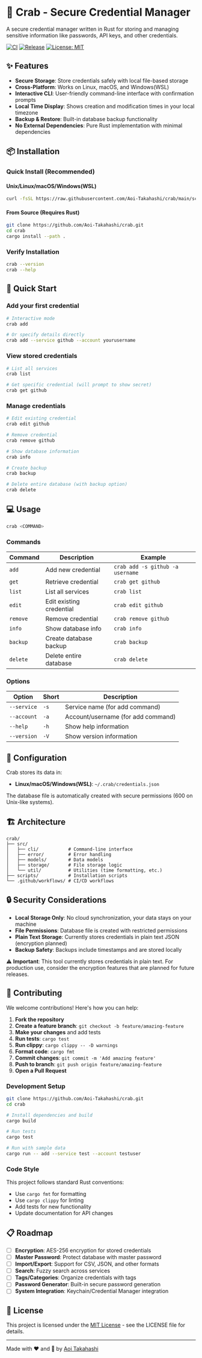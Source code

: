 # 🦀 Crab - Secure Credential Manager

A secure credential manager written in Rust for storing and managing sensitive information like passwords, API keys, and other credentials.

[![CI](https://github.com/Aoi-Takahashi/crab/workflows/CI/badge.svg)](https://github.com/Aoi-Takahashi/crab/actions)
[![Release](https://img.shields.io/github/v/release/Aoi-Takahashi/crab)](https://github.com/Aoi-Takahashi/crab/releases)
[![License: MIT](https://img.shields.io/badge/License-MIT-yellow.svg)](https://opensource.org/licenses/MIT)

## ✨ Features

- **Secure Storage**: Store credentials safely with local file-based storage
- **Cross-Platform**: Works on Linux, macOS, and Windows(WSL)
- **Interactive CLI**: User-friendly command-line interface with confirmation prompts
- **Local Time Display**: Shows creation and modification times in your local timezone
- **Backup & Restore**: Built-in database backup functionality
- **No External Dependencies**: Pure Rust implementation with minimal dependencies

## 📦 Installation

### Quick Install (Recommended)

#### Unix/Linux/macOS/Windows(WSL)

```bash
curl -fsSL https://raw.githubusercontent.com/Aoi-Takahashi/crab/main/scripts/install.sh | bash
```

#### From Source (Requires Rust)

```bash
git clone https://github.com/Aoi-Takahashi/crab.git
cd crab
cargo install --path .
```

### Verify Installation

```bash
crab --version
crab --help
```

## 🚀 Quick Start

### Add your first credential

```bash
# Interactive mode
crab add

# Or specify details directly
crab add --service github --account yourusername
```

### View stored credentials

```bash
# List all services
crab list

# Get specific credential (will prompt to show secret)
crab get github
```

### Manage credentials

```bash
# Edit existing credential
crab edit github

# Remove credential
crab remove github

# Show database information
crab info

# Create backup
crab backup

# Delete entire database (with backup option)
crab delete
```

## 💻 Usage

```bash
crab <COMMAND>
```

### Commands

| Command  | Description              | Example                          |
| -------- | ------------------------ | -------------------------------- |
| `add`    | Add new credential       | `crab add -s github -a username` |
| `get`    | Retrieve credential      | `crab get github`                |
| `list`   | List all services        | `crab list`                      |
| `edit`   | Edit existing credential | `crab edit github`               |
| `remove` | Remove credential        | `crab remove github`             |
| `info`   | Show database info       | `crab info`                      |
| `backup` | Create database backup   | `crab backup`                    |
| `delete` | Delete entire database   | `crab delete`                    |

### Options

| Option      | Short | Description                        |
| ----------- | ----- | ---------------------------------- |
| `--service` | `-s`  | Service name (for add command)     |
| `--account` | `-a`  | Account/username (for add command) |
| `--help`    | `-h`  | Show help information              |
| `--version` | `-V`  | Show version information           |

## 🔧 Configuration

Crab stores its data in:

- **Linux/macOS/Windows(WSL)**: `~/.crab/credentials.json`

The database file is automatically created with secure permissions (600 on Unix-like systems).

## 🏗️ Architecture

```
crab/
├── src/
│   ├── cli/           # Command-line interface
│   ├── error/         # Error handling
│   ├── models/        # Data models
│   ├── storage/       # File storage logic
│   └── util/          # Utilities (time formatting, etc.)
├── scripts/           # Installation scripts
└── .github/workflows/ # CI/CD workflows
```

## 🔒 Security Considerations

- **Local Storage Only**: No cloud synchronization, your data stays on your machine
- **File Permissions**: Database file is created with restricted permissions
- **Plain Text Storage**: Currently stores credentials in plain text JSON (encryption planned)
- **Backup Safety**: Backups include timestamps and are stored locally

⚠️ **Important**: This tool currently stores credentials in plain text. For production use, consider the encryption features that are planned for future releases.

## 🤝 Contributing

We welcome contributions! Here's how you can help:

1. **Fork the repository**
2. **Create a feature branch**: `git checkout -b feature/amazing-feature`
3. **Make your changes** and add tests
4. **Run tests**: `cargo test`
5. **Run clippy**: `cargo clippy -- -D warnings`
6. **Format code**: `cargo fmt`
7. **Commit changes**: `git commit -m 'Add amazing feature'`
8. **Push to branch**: `git push origin feature/amazing-feature`
9. **Open a Pull Request**

### Development Setup

```bash
git clone https://github.com/Aoi-Takahashi/crab.git
cd crab

# Install dependencies and build
cargo build

# Run tests
cargo test

# Run with sample data
cargo run -- add --service test --account testuser
```

### Code Style

This project follows standard Rust conventions:

- Use `cargo fmt` for formatting
- Use `cargo clippy` for linting
- Add tests for new functionality
- Update documentation for API changes

## 📋 Roadmap

- [ ] **Encryption**: AES-256 encryption for stored credentials
- [ ] **Master Password**: Protect database with master password
- [ ] **Import/Export**: Support for CSV, JSON, and other formats
- [ ] **Search**: Fuzzy search across services
- [ ] **Tags/Categories**: Organize credentials with tags
- [ ] **Password Generator**: Built-in secure password generation
- [ ] **System Integration**: Keychain/Credential Manager integration

## 📄 License

This project is licensed under the [MIT License](LICENSE) - see the LICENSE file for details.

---

Made with ❤️ and 🦀 by [Aoi Takahashi](https://github.com/Aoi-Takahashi)
